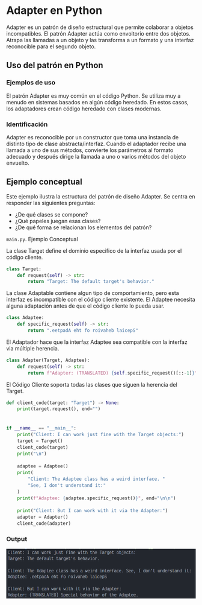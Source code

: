 # Adapter en Python

Adapter es un patrón de diseño estructural que permite colaborar a objetos incompatibles. El patrón Adapter actúa como envoltorio entre dos objetos. Atrapa las llamadas a un objeto y las transforma a un formato y una interfaz reconocible para el segundo objeto.

## Uso del patrón en Python

### Ejemplos de uso

El patrón Adapter es muy común en el código Python. Se utiliza muy a menudo en sistemas basados en algún código heredado. En estos casos, los adaptadores crean código heredado con clases modernas.

### Identificación

Adapter es reconocible por un constructor que toma una instancia de distinto tipo de clase abstracta/interfaz. Cuando el adaptador recibe una llamada a uno de sus métodos, convierte los parámetros al formato adecuado y después dirige la llamada a uno o varios métodos del objeto envuelto.

## Ejemplo conceptual

Este ejemplo ilustra la estructura del patrón de diseño Adapter. Se centra en responder las siguientes preguntas:

- ¿De qué clases se compone?
- ¿Qué papeles juegan esas clases?
- ¿De qué forma se relacionan los elementos del patrón?

`main.py`. Ejemplo Conceptual

La clase Target define el dominio especifico de la interfaz usada por el código cliente.

```python
class Target: 
    def request(self) -> str:
        return "Target: The default target's behavior."
```

La clase Adaptable contiene algun tipo de comportamiento, pero esta interfaz es incompatible con el código cliente existente. El Adaptee necesita alguna adaptación antes de que el código cliente lo pueda usar.

```python
class Adaptee:
    def specific_request(self) -> str:
        return ".eetpadA eht fo roivaheb laicepS"
```

El Adaptador hace que la interfaz Adaptee sea compatible con la interfaz via múltiple herencia.

```python
class Adapter(Target, Adaptee):
    def request(self) -> str:
        return f"Adapter: (TRANSLATED) {self.specific_request()[::-1]}"
```

El Código Cliente soporta todas las clases que siguen la herencia del Target.

```python
def client_code(target: "Target") -> None:
    print(target.request(), end="")


if __name__ == "__main__":
    print("Client: I can work just fine with the Target objects:")
    target = Target()
    client_code(target)
    print("\n")

    adaptee = Adaptee()
    print(
        "Client: The Adaptee class has a weird interface. "
        "See, I don't understand it:"
    )
    print(f"Adaptee: {adaptee.specific_request()}", end="\n\n")

    print("Client: But I can work with it via the Adapter:")
    adapter = Adapter()
    client_code(adapter)
```

### Output

![out](../../../Z-IMG/adapter-11.png)
